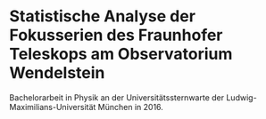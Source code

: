 # Statistische Analyse der Fokusserien des Fraunhofer Teleskops am Observatorium Wendelstein
Bachelorarbeit in Physik an der Universitätssternwarte der Ludwig-Maximilians-Universität München in 2016.